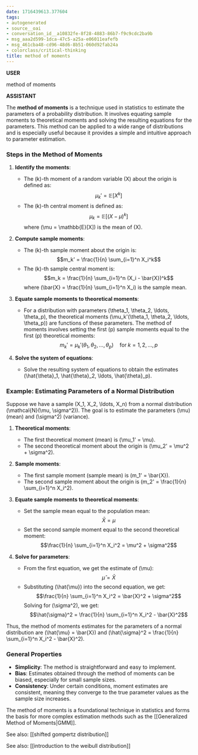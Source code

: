 ```yaml
---
date: 1716439613.377604
tags:
- autogenerated
- source__oai
- conversation_id__a10832fe-8f28-4883-86b7-f9c9cdc2ba9b
- msg_aaa2d599-1dca-47c5-a25a-e06011eafefb
- msg_461cba48-cd96-48d6-8b51-060d92fab24a
- colorclass/critical-thinking
title: method of moments
---
```


**USER**

method of moments


**ASSISTANT**

The **method of moments** is a technique used in statistics to estimate the parameters of a probability distribution. It involves equating sample moments to theoretical moments and solving the resulting equations for the parameters. This method can be applied to a wide range of distributions and is especially useful because it provides a simple and intuitive approach to parameter estimation.

### Steps in the Method of Moments

1. **Identify the moments**:
   - The \(k\)-th moment of a random variable \(X\) about the origin is defined as:
     $$\mu_k' = \mathbb{E}[X^k]$$
   - The \(k\)-th central moment is defined as:
     $$\mu_k = \mathbb{E}[(X - \mu)^k]$$
     where \(\mu = \mathbb{E}[X]\) is the mean of \(X\).

2. **Compute sample moments**:
   - The \(k\)-th sample moment about the origin is:
     $$m_k' = \frac{1}{n} \sum_{i=1}^n X_i^k$$
   - The \(k\)-th sample central moment is:
     $$m_k = \frac{1}{n} \sum_{i=1}^n (X_i - \bar{X})^k$$
     where \(\bar{X} = \frac{1}{n} \sum_{i=1}^n X_i\) is the sample mean.

3. **Equate sample moments to theoretical moments**:
   - For a distribution with parameters \(\theta_1, \theta_2, \ldots, \theta_p\), the theoretical moments \(\mu_k'(\theta_1, \theta_2, \ldots, \theta_p)\) are functions of these parameters. The method of moments involves setting the first \(p\) sample moments equal to the first \(p\) theoretical moments:
     $$m_k' = \mu_k'(\theta_1, \theta_2, \ldots, \theta_p) \quad \text{for} \; k = 1, 2, \ldots, p$$

4. **Solve the system of equations**:
   - Solve the resulting system of equations to obtain the estimates \(\hat{\theta}_1, \hat{\theta}_2, \ldots, \hat{\theta}_p\).

### Example: Estimating Parameters of a Normal Distribution

Suppose we have a sample \(X_1, X_2, \ldots, X_n\) from a normal distribution \(\mathcal{N}(\mu, \sigma^2)\). The goal is to estimate the parameters \(\mu\) (mean) and \(\sigma^2\) (variance).

1. **Theoretical moments**:
   - The first theoretical moment (mean) is \(\mu_1' = \mu\).
   - The second theoretical moment about the origin is \(\mu_2' = \mu^2 + \sigma^2\).

2. **Sample moments**:
   - The first sample moment (sample mean) is \(m_1' = \bar{X}\).
   - The second sample moment about the origin is \(m_2' = \frac{1}{n} \sum_{i=1}^n X_i^2\).

3. **Equate sample moments to theoretical moments**:
   - Set the sample mean equal to the population mean:
     $$\bar{X} = \mu$$
   - Set the second sample moment equal to the second theoretical moment:
     $$\frac{1}{n} \sum_{i=1}^n X_i^2 = \mu^2 + \sigma^2$$

4. **Solve for parameters**:
   - From the first equation, we get the estimate of \(\mu\):
     $$\hat{\mu} = \bar{X}$$
   - Substituting \(\hat{\mu}\) into the second equation, we get:
     $$\frac{1}{n} \sum_{i=1}^n X_i^2 = \bar{X}^2 + \sigma^2$$
     Solving for \(\sigma^2\), we get:
     $$\hat{\sigma}^2 = \frac{1}{n} \sum_{i=1}^n X_i^2 - \bar{X}^2$$

Thus, the method of moments estimates for the parameters of a normal distribution are \(\hat{\mu} = \bar{X}\) and \(\hat{\sigma}^2 = \frac{1}{n} \sum_{i=1}^n X_i^2 - \bar{X}^2\).

### General Properties

- **Simplicity**: The method is straightforward and easy to implement.
- **Bias**: Estimates obtained through the method of moments can be biased, especially for small sample sizes.
- **Consistency**: Under certain conditions, moment estimates are consistent, meaning they converge to the true parameter values as the sample size increases.

The method of moments is a foundational technique in statistics and forms the basis for more complex estimation methods such as the [[Generalized Method of Moments|GMM]].

See also: [[shifted gompertz distribution]]


See also: [[introduction to the weibull distribution]]